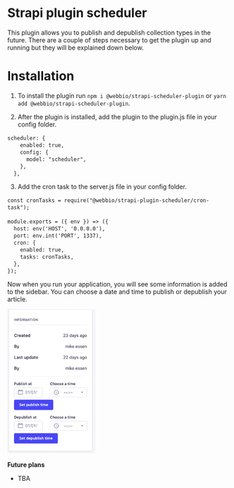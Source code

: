 # Strapi plugin scheduler

This plugin allows you to publish and depublish collection types in the future. 
There are a couple of steps necessary to get the plugin up and running but they will be explained down below.

# Installation

1. To install the plugin run `npm i @webbio/strapi-scheduler-plugin` or `yarn add @webbio/strapi-scheduler-plugin`.

2. After the plugin is installed, add the plugin to the plugin.js file in your config folder.

```
scheduler: {
    enabled: true,
    config: {
      model: "scheduler",
    },
  },
```

3.  Add the cron task to the server.js file in your config folder.

```
const cronTasks = require("@webbio/strapi-plugin-scheduler/cron-task");

module.exports = ({ env }) => ({
  host: env('HOST', '0.0.0.0'),
  port: env.int('PORT', 1337),
  cron: {
    enabled: true,
    tasks: cronTasks,
  },
});
```


Now when you run your application, you will see some information is added to the sidebar. You can choose a date and time to publish or depublish your article.

<img src="./assets/showcase.png" width="200">


**Future plans**
- TBA
